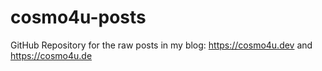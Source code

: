 # cosmo4u-posts
GitHub Repository for the raw posts in my blog:   https://cosmo4u.dev   and   https://cosmo4u.de
